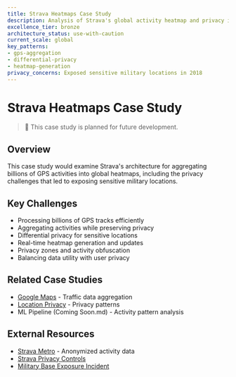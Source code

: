 ```yaml
---
title: Strava Heatmaps Case Study
description: Analysis of Strava's global activity heatmap and privacy implications
excellence_tier: bronze
architecture_status: use-with-caution
current_scale: global
key_patterns:
- gps-aggregation
- differential-privacy
- heatmap-generation
privacy_concerns: Exposed sensitive military locations in 2018
---
```


# Strava Heatmaps Case Study

> 🚧 This case study is planned for future development.

## Overview
This case study would examine Strava's architecture for aggregating billions of GPS activities into global heatmaps, including the privacy challenges that led to exposing sensitive military locations.

## Key Challenges
- Processing billions of GPS tracks efficiently
- Aggregating activities while preserving privacy
- Differential privacy for sensitive locations
- Real-time heatmap generation and updates
- Privacy zones and activity obfuscation
- Balancing data utility with user privacy

## Related Case Studies
- [Google Maps](google-maps.md.md) - Traffic data aggregation
- [Location Privacy](../patterns/location-privacy) - Privacy patterns
- ML Pipeline (Coming Soon.md) - Activity pattern analysis

## External Resources
- [Strava Metro](https://metro.strava.com/) - Anonymized activity data
- [Strava Privacy Controls](https://support.strava.com/hc/en-us/articles/115000173384)
- [Military Base Exposure Incident](https://www.bbc.com/news/technology-42853072)